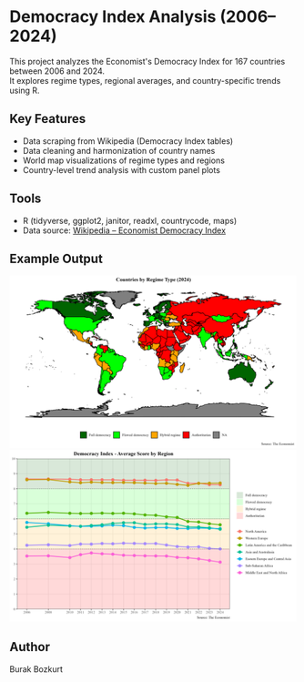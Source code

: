 # Democracy Index Analysis (2006–2024)

This project analyzes the Economist's Democracy Index for 167 countries between 2006 and 2024.  
It explores regime types, regional averages, and country-specific trends using R.

## Key Features
- Data scraping from Wikipedia (Democracy Index tables)
- Data cleaning and harmonization of country names
- World map visualizations of regime types and regions
- Country-level trend analysis with custom panel plots

## Tools
- R (tidyverse, ggplot2, janitor, readxl, countrycode, maps)
- Data source: [Wikipedia – Economist Democracy Index](https://en.wikipedia.org/wiki/Democracy_Index)

## Example Output
![World Map by Regime](output/world_map_regime.png)
![Average Scores by Region](output/avg_score_region.png)

## Author
Burak Bozkurt
